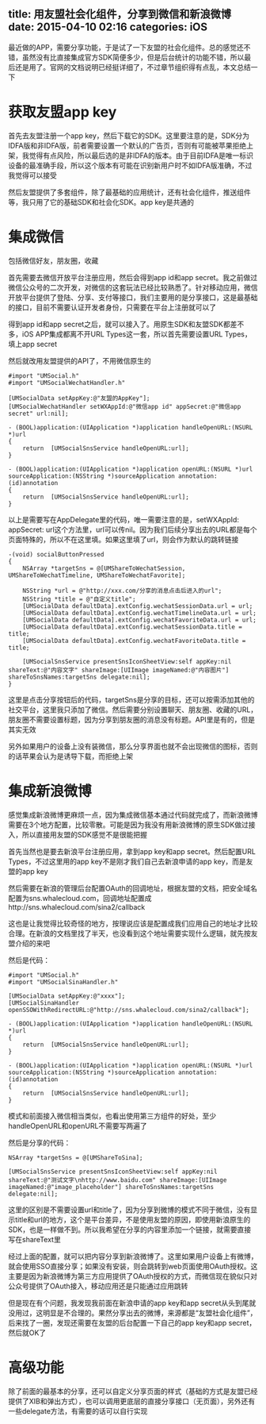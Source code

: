title: 用友盟社会化组件，分享到微信和新浪微博
date: 2015-04-10 02:16
categories: iOS 
---
最近做的APP，需要分享功能，于是试了一下友盟的社会化组件。总的感觉还不错，虽然没有比直接集成官方SDK简便多少，但是后台统计的功能不错，所以最后还是用了。官网的文档说明已经挺详细了，不过章节组织得有点乱，本文总结一下
<!--more-->

# 获取友盟app key

首先去友盟注册一个app key，然后下载它的SDK。这里要注意的是，SDK分为IDFA版和非IDFA版，前者需要设置一个默认的广告页，否则有可能被苹果拒绝上架，我觉得有点风险，所以最后选的是非IDFA的版本。由于目前IDFA是唯一标识设备的最准确手段，所以这个版本有可能在识别新用户时不如IDFA版准确，不过我觉得可以接受

然后友盟提供了多套组件，除了最基础的应用统计，还有社会化组件，推送组件等，我只用了它的基础SDK和社会化SDK。app key是共通的

# 集成微信

包括微信好友，朋友圈，收藏

首先需要去微信开放平台注册应用，然后会得到app id和app secret。我之前做过微信公众号的二次开发，对微信的这套玩法已经比较熟悉了。针对移动应用，微信开放平台提供了登陆、分享、支付等接口，我们主要用的是分享接口，这是最基础的接口，目前不需要认证开发者身份，只需要在平台上注册就可以了

得到app id和app secret之后，就可以接入了。用原生SDK和友盟SDK都差不多，iOS APP集成都离不开URL Types这一套，所以首先需要设置URL Types，填上app secret

然后就改用友盟提供的API了，不用微信原生的

```
#import "UMSocial.h"
#import "UMSocialWechatHandler.h"
```

```
[UMSocialData setAppKey:@"友盟的AppKey"];
[UMSocialWechatHandler setWXAppId:@"微信app id" appSecret:@"微信app secret" url:nil];
```

```
- (BOOL)application:(UIApplication *)application handleOpenURL:(NSURL *)url
{
    return  [UMSocialSnsService handleOpenURL:url];
}

- (BOOL)application:(UIApplication *)application openURL:(NSURL *)url sourceApplication:(NSString *)sourceApplication annotation:(id)annotation
{
    return  [UMSocialSnsService handleOpenURL:url];
}
```

以上是需要写在AppDelegate里的代码，唯一需要注意的是，setWXAppId: appSecret: url这个方法里，url可以传nil。因为我们后续分享出去的URL都是每个页面特殊的，所以不在这里填。如果这里填了url，则会作为默认的跳转链接
```
-(void) socialButtonPressed
{
    NSArray *targetSns = @[UMShareToWechatSession, UMShareToWechatTimeline, UMShareToWechatFavorite];

    NSString *url = @"http://xxx.com/分享的消息点击后进入的url";
    NSString *title = @"自定义title";
    [UMSocialData defaultData].extConfig.wechatSessionData.url = url;
    [UMSocialData defaultData].extConfig.wechatTimelineData.url = url;
    [UMSocialData defaultData].extConfig.wechatFavoriteData.url = url;
    [UMSocialData defaultData].extConfig.wechatSessionData.title = title;
    [UMSocialData defaultData].extConfig.wechatFavoriteData.title = title;

    [UMSocialSnsService presentSnsIconSheetView:self appKey:nil shareText:@"内容文字" shareImage:[UIImage imageNamed:@"内容图片"] shareToSnsNames:targetSns delegate:nil];
}
```
这里是点击分享按钮后的代码，targetSns是分享的目标，还可以按需添加其他的社交平台，这里我只添加了微信。然后需要分别设置聊天、朋友圈、收藏的URL，朋友圈不需要设置标题，因为分享到朋友圈的消息没有标题。API里是有的，但是其实无效

另外如果用户的设备上没有装微信，那么分享界面也就不会出现微信的图标，否则的话苹果会认为是诱导下载，而拒绝上架

# 集成新浪微博

感觉集成新浪微博更麻烦一点，因为集成微信基本通过代码就完成了，而新浪微博需要在3个地方配置，比较零散。可能是因为我没有用新浪微博的原生SDK做过接入，所以直接用友盟的SDK感觉不是很能把握

首先当然也是要去新浪平台注册应用，拿到app key和app secret。然后配置URL Types，不过这里用的app key不是刚才我们自己去新浪申请的app key，而是友盟的app key

然后需要在新浪的管理后台配置OAuth的回调地址，根据友盟的文档，把安全域名配置为sns.whalecloud.com，回调地址配置成http://sns.whalecloud.com/sina2/callback

这也是让我觉得比较奇怪的地方，按理说应该是配置成我们应用自己的地址才比较合理。在新浪的文档里找了半天，也没看到这个地址需要实现什么逻辑，就先按友盟介绍的来吧

然后是代码：

```
#import "UMSocial.h"
#import "UMSocialSinaHandler.h"
```

```
[UMSocialData setAppKey:@"xxxx"];
[UMSocialSinaHandler openSSOWithRedirectURL:@"http://sns.whalecloud.com/sina2/callback"];
```

```
- (BOOL)application:(UIApplication *)application handleOpenURL:(NSURL *)url
{
    return  [UMSocialSnsService handleOpenURL:url];
}

- (BOOL)application:(UIApplication *)application openURL:(NSURL *)url sourceApplication:(NSString *)sourceApplication annotation:(id)annotation
{
    return  [UMSocialSnsService handleOpenURL:url];
}
```
模式和前面接入微信相当类似，也看出使用第三方组件的好处，至少handleOpenURL和openURL不需要写两遍了

然后是分享的代码：

```
NSArray *targetSns = @[UMShareToSina];

[UMSocialSnsService presentSnsIconSheetView:self appKey:nil shareText:@"测试文字\nhttp://www.baidu.com" shareImage:[UIImage imageNamed:@"image_placeholder"] shareToSnsNames:targetSns delegate:nil];
```
这里的区别是不需要设置url和title了，因为分享到微博的模式不同于微信，没有显示title和url的地方，这个是平台差异，不是使用友盟的原因，即使用新浪原生的SDK，也是一样做不到。所以我希望在分享的内容里添加一个链接，就需要直接写在shareText里

经过上面的配置，就可以把内容分享到新浪微博了。这里如果用户设备上有微博，就会使用SSO直接分享；如果没有安装，则会跳转到web页面使用OAuth授权。这主要是因为新浪微博为第三方应用提供了OAuth授权的方式，而微信现在貌似只对公众号提供了OAuth接入，移动应用还是只能通过应用跳转

但是现在有个问题，我发现我前面在新浪申请的app key和app secret从头到尾就没用过，这明显是不合理的。果然分享出去的微博，来源都是“友盟社会化组件”，后来找了一圈，发现还需要在友盟的后台配置一下自己的app key和app secret，然后就OK了

# 高级功能

除了前面的最基本的分享，还可以自定义分享页面的样式（基础的方式是友盟已经提供了XIB和弹出方式），也可以调用更底层的直接分享接口（无页面），另外还有一些delegate方法，有需要的话可以自行实现
